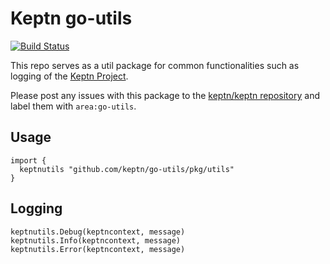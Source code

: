 # Keptn go-utils
[![Build Status](https://travis-ci.org/keptn/go-utils.svg?branch=master)](https://travis-ci.org/keptn/go-utils)

This repo serves as a util package for common functionalities such as logging of the [Keptn Project](https://github.com/keptn).

Please post any issues with this package to the [keptn/keptn repository](https://github.com/keptn/keptn/issues) and label them with `area:go-utils`.

## Usage

```
import {
  keptnutils "github.com/keptn/go-utils/pkg/utils"
}

```

## Logging

```
keptnutils.Debug(keptncontext, message)
keptnutils.Info(keptncontext, message)
keptnutils.Error(keptncontext, message)
```

